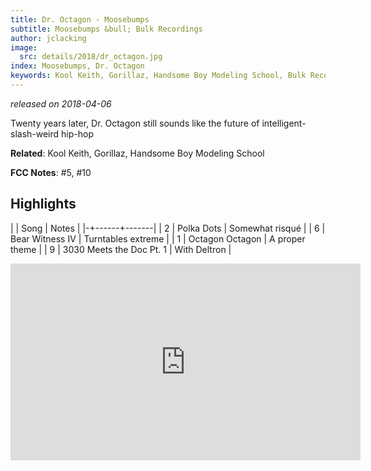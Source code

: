 ```yaml
---
title: Dr. Octagon - Moosebumps
subtitle: Moosebumps &bull; Bulk Recordings
author: jclacking
image:
  src: details/2018/dr_octagon.jpg
index: Moosebumps, Dr. Octagon
keywords: Kool Keith, Gorillaz, Handsome Boy Modeling School, Bulk Recordings
---
```

_released on 2018-04-06_

Twenty years later, Dr. Octagon still sounds like the future of intelligent-slash-weird hip-hop

**Related**: Kool Keith, Gorillaz, Handsome Boy Modeling School

<!--more-->

**FCC Notes**: #5, #10

## Highlights

| | Song | Notes |
|-+------+-------|
| 2 | Polka Dots | Somewhat risqué |
| 6 | Bear Witness IV | Turntables extreme |
| 1 | Octagon Octagon | A proper theme |
| 9 | 3030 Meets the Doc Pt. 1 | With Deltron |

<div class="tlo-detail-video"><iframe width="560" height="315" src="https://www.youtube.com/embed/8p3CyHVzHZQ" frameborder="0" allow="autoplay; encrypted-media" allowfullscreen></iframe></div>

